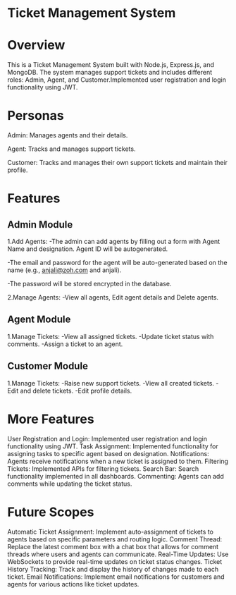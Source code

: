 Ticket Management System
========================
Overview
========
This is a Ticket Management System built with Node.js, Express.js, and MongoDB.
The system manages support tickets and includes different roles: Admin, Agent, and Customer.Implemented user registration and login functionality using JWT.

Personas
========
Admin: Manages agents and their details.

Agent: Tracks and manages support tickets.

Customer: Tracks and manages their own support tickets and maintain their profile.

Features
========
Admin Module
------------
1.Add Agents:
  -The admin can add agents by filling out a form with Agent Name and designation. Agent ID will be autogenerated.
  
  -The email and password for the agent will be auto-generated based on the name (e.g., anjali@zoh.com and anjali).
  
  -The password will be stored encrypted in the database.
  
2.Manage Agents:
  -View all agents, Edit agent details and Delete agents.

Agent Module
------------
1.Manage Tickets:
  -View all assigned tickets.
  -Update ticket status with comments.
  -Assign a ticket to an agent.

Customer Module
------------
1.Manage Tickets:
  -Raise new support tickets.
  -View all created tickets.
  -Edit and delete tickets.
  -Edit profile details.

More Features
=============
User Registration and Login: Implemented user registration and login functionality using JWT.
Task Assignment: Implemented functionality for assigning tasks to specific agent based on designation.
Notifications: Agents receive notifications when a new ticket is assigned to them.
Filtering Tickets: Implemented APIs for filtering tickets.
Search Bar: Search functionality implemented in all dashboards.
Commenting: Agents can add comments while updating the ticket status.

Future Scopes
=============
Automatic Ticket Assignment: Implement auto-assignment of tickets to agents based on specific parameters and routing logic.
Comment Thread: Replace the latest comment box with a chat box that allows for comment threads where users and agents can communicate.
Real-Time Updates: Use WebSockets to provide real-time updates on ticket status changes.
Ticket History Tracking: Track and display the history of changes made to each ticket.
Email Notifications: Implement email notifications for customers and agents for various actions like ticket updates.
